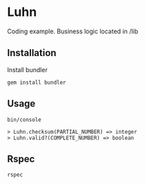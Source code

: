 # Luhn

Coding example. Business logic located in /lib

## Installation

Install bundler

```
gem install bundler
```

## Usage

```
bin/console

> Luhn.checksum(PARTIAL_NUMBER) => integer
> Luhn.valid?(COMPLETE_NUMBER) => boolean
```

## Rspec

```
rspec
```
